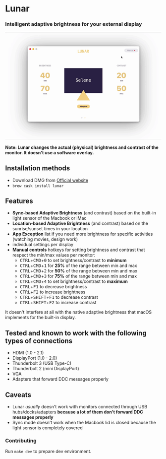 # Lunar

### Intelligent adaptive brightness for your external display

![Demo](lunar.gif)

**Note: Lunar changes the actual (physical) brightness and contrast of the monitor. It doesn't use a software overlay.**

## Installation methods
- Download DMG from [Official website](https://lunar.fyi)
- `brew cask install lunar`

## Features
- **Sync-based Adaptive Brightness** (and contrast) based on the built-in light sensor of the Macbook or iMac
- **Location-based Adaptive Brightness** (and contrast) based on the sunrise/sunset times in your location
- **App Exception** list if you need more brightness for specific activities (watching movies, design work)
- individual settings per display
- **Manual controls** hotkeys for setting brightness and contrast that respect the min/max values per monitor:
    - <kbd>CTRL</kbd>+<kbd>CMD</kbd>+<kbd>0</kbd> to set brightness/contrast to **minimum**
    - <kbd>CTRL</kbd>+<kbd>CMD</kbd>+<kbd>1</kbd> for **25%** of the range between min and max
    - <kbd>CTRL</kbd>+<kbd>CMD</kbd>+<kbd>2</kbd> for **50%** of the range between min and max
    - <kbd>CTRL</kbd>+<kbd>CMD</kbd>+<kbd>3</kbd> for **75%** of the range between min and max
    - <kbd>CTRL</kbd>+<kbd>CMD</kbd>+<kbd>4</kbd> to set brightness/contrast to **maximum**
    - <kbd>CTRL</kbd>+<kbd>F1</kbd> to decrease brightness
    - <kbd>CTRL</kbd>+<kbd>F2</kbd> to increase brightness
    - <kbd>CTRL</kbd>+<kbd>SHIFT</kbd>+<kbd>F1</kbd> to decrease contrast
    - <kbd>CTRL</kbd>+<kbd>SHIFT</kbd>+<kbd>F2</kbd> to increase contrast

It doesn't interfere at all with the native adaptive brightness that macOS implements for the built-in display.

## Tested and known to work with the following types of connections
- HDMI (1.0 - 2.1)
- DisplayPort (1.0 - 2.0)
- Thunderbolt 3 (USB Type-C)
- Thunderbolt 2 (mini DisplayPort)
- VGA
- Adapters that forward DDC messages properly

## Caveats
- Lunar *usually* doesn't work with monitors connected through USB hubs/docks/adapters **because a lot of them don't forward DDC messages properly**
- Sync mode doesn't work when the Macbook lid is closed because the light sensor is completely covered

### Contributing
Run `make dev` to prepare dev environment.
